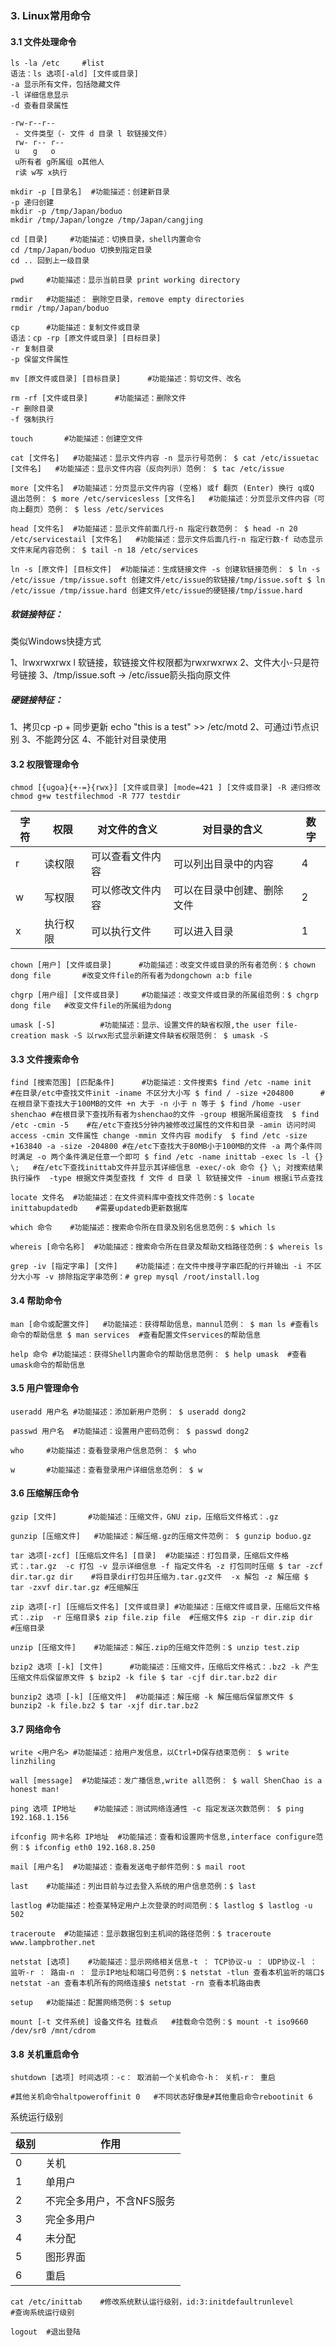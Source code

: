 ### 3. Linux常用命令

#### 3.1 文件处理命令

```shell
ls -la /etc		#list
语法：ls 选项[-ald] [文件或目录]
-a 显示所有文件，包括隐藏文件
-l 详细信息显示
-d 查看目录属性

-rw-r--r--
 - 文件类型（- 文件 d 目录 l 软链接文件）
 rw- r-- r--
 u   g   o
 u所有者 g所属组 o其他人
 r读 w写 x执行
```

```shell
mkdir -p [目录名] 	#功能描述：创建新目录
-p 递归创建
mkdir -p /tmp/Japan/boduo
mkdir /tmp/Japan/longze /tmp/Japan/cangjing
```

```shell
cd [目录]		#功能描述：切换目录，shell内置命令
cd /tmp/Japan/boduo 切换到指定目录
cd .. 回到上一级目录
```

```shell
pwd		#功能描述：显示当前目录 print working directory
```

```shell
rmdir	#功能描述： 删除空目录，remove empty directories
rmdir /tmp/Japan/boduo 
```

```shell
cp		#功能描述：复制文件或目录
语法：cp -rp [原文件或目录] [目标目录]
-r 复制目录
-p 保留文件属性
```

```shell
mv [原文件或目录] [目标目录]		#功能描述：剪切文件、改名
```

```shell
rm -rf [文件或目录]		#功能描述：删除文件
-r 删除目录
-f 强制执行
```

```
touch		#功能描述：创建空文件
```

```shell
cat [文件名]	#功能描述：显示文件内容 -n 显示行号范例： $ cat /etc/issuetac [文件名]	#功能描述：显示文件内容（反向列示）范例： $ tac /etc/issue
```

```shell
more [文件名]	#功能描述：分页显示文件内容 (空格) 或f 翻页 (Enter) 换行 q或Q 退出范例： $ more /etc/servicesless [文件名]	#功能描述：分页显示文件内容（可向上翻页）范例： $ less /etc/services
```

```shell
head [文件名]	#功能描述：显示文件前面几行-n 指定行数范例： $ head -n 20 /etc/servicestail [文件名]	#功能描述：显示文件后面几行-n 指定行数-f 动态显示文件末尾内容范例： $ tail -n 18 /etc/services
```

```shell
ln -s [原文件] [目标文件]	#功能描述：生成链接文件 -s 创建软链接范例： $ ln -s /etc/issue /tmp/issue.soft 创建文件/etc/issue的软链接/tmp/issue.soft $ ln /etc/issue /tmp/issue.hard 创建文件/etc/issue的硬链接/tmp/issue.hard
```

##### 软链接特征：

类似Windows快捷方式

1、lrwxrwxrwx l 软链接，软链接文件权限都为rwxrwxrwx
2、文件大小-只是符号链接
3、/tmp/issue.soft -> /etc/issue箭头指向原文件

##### 硬链接特征：

1、拷贝cp -p + 同步更新 echo "this is a test" >> /etc/motd
2、可通过i节点识别
3、不能跨分区
4、不能针对目录使用



#### 3.2 权限管理命令

```shell
chmod [{ugoa}{+-=}{rwx}] [文件或目录] [mode=421 ] [文件或目录] -R 递归修改chmod g+w testfilechmod -R 777 testdir
```

| 字符 | 权限     | 对文件的含义     | 对目录的含义               | 数字 |
| ---- | -------- | ---------------- | -------------------------- | ---- |
| r    | 读权限   | 可以查看文件内容 | 可以列出目录中的内容       | 4    |
| w    | 写权限   | 可以修改文件内容 | 可以在目录中创建、删除文件 | 2    |
| x    | 执行权限 | 可以执行文件     | 可以进入目录               | 1    |

```shell
chown [用户] [文件或目录]		#功能描述：改变文件或目录的所有者范例：$ chown dong file		#改变文件file的所有者为dongchown a:b file
```

```shell
chgrp [用户组] [文件或目录]		#功能描述：改变文件或目录的所属组范例：$ chgrp dong file	#改变文件file的所属组为dong
```

```shell
umask [-S]			#功能描述：显示、设置文件的缺省权限,the user file-creation mask -S 以rwx形式显示新建文件缺省权限范例： $ umask -S 
```

#### 3.3 文件搜索命令

```shell
find [搜索范围] [匹配条件]		#功能描述：文件搜索$ find /etc -name init		#在目录/etc中查找文件init -iname 不区分大小写 $ find / -size +204800		#在根目录下查找大于100MB的文件 +n 大于 -n 小于 n 等于 $ find /home -user shenchao	#在根目录下查找所有者为shenchao的文件 -group 根据所属组查找  $ find /etc -cmin -5	#在/etc下查找5分钟内被修改过属性的文件和目录 -amin 访问时间 access -cmin 文件属性 change -mmin 文件内容 modify  $ find /etc -size +163840 -a -size -204800	#在/etc下查找大于80MB小于100MB的文件 -a 两个条件同时满足 -o 两个条件满足任意一个即可 $ find /etc -name inittab -exec ls -l {} \;	#在/etc下查找inittab文件并显示其详细信息 -exec/-ok 命令 {} \; 对搜索结果执行操作  -type 根据文件类型查找 f 文件 d 目录 l 软链接文件 -inum 根据i节点查找
```

```shell
locate 文件名	#功能描述：在文件资料库中查找文件范例：$ locate inittabupdatedb	#需要updatedb更新数据库
```

```shell
which 命令	#功能描述：搜索命令所在目录及别名信息范例：$ which ls 
```

```shell
whereis [命令名称]	#功能描述：搜索命令所在目录及帮助文档路径范例：$ whereis ls 
```

```shell
grep -iv [指定字串] [文件]	#功能描述：在文件中搜寻字串匹配的行并输出 -i 不区分大小写 -v 排除指定字串范例：# grep mysql /root/install.log
```



#### 3.4 帮助命令

```shell
man [命令或配置文件]	#功能描述：获得帮助信息，mannul范例： $ man ls	#查看ls命令的帮助信息 $ man services	 #查看配置文件services的帮助信息
```

```shell
help 命令	#功能描述：获得Shell内置命令的帮助信息范例： $ help umask	#查看umask命令的帮助信息
```

#### 3.5 用户管理命令

```shell
useradd 用户名	#功能描述：添加新用户范例： $ useradd dong2
```

```shell
passwd 用户名	#功能描述：设置用户密码范例： $ passwd dong2
```

```shell
who		#功能描述：查看登录用户信息范例： $ who
```

```shell
w		#功能描述：查看登录用户详细信息范例： $ w
```

#### 3.6 压缩解压命令

```shell
gzip [文件]		#功能描述：压缩文件，GNU zip，压缩后文件格式：.gz
```

```shell
gunzip [压缩文件]	#功能描述：解压缩.gz的压缩文件范例： $ gunzip boduo.gz 
```

```shell
tar 选项[-zcf] [压缩后文件名] [目录]	#功能描述：打包目录，压缩后文件格式：.tar.gz  -c 打包 -v 显示详细信息 -f 指定文件名 -z 打包同时压缩 $ tar -zcf dir.tar.gz dir	#将目录dir打包并压缩为.tar.gz文件  -x 解包 -z 解压缩 $ tar -zxvf dir.tar.gz	#压缩解压
```

```shell
zip 选项[-r] [压缩后文件名] [文件或目录]	#功能描述：压缩文件或目录，压缩后文件格式：.zip  -r 压缩目录$ zip file.zip file	#压缩文件$ zip -r dir.zip dir	#压缩目录
```

```shell
unzip [压缩文件]	#功能描述：解压.zip的压缩文件范例：$ unzip test.zip 
```

```shell
bzip2 选项 [-k] [文件]		#功能描述：压缩文件，压缩后文件格式：.bz2 -k 产生压缩文件后保留原文件 $ bzip2 -k file $ tar -cjf dir.tar.bz2 dir
```

```shell
bunzip2 选项 [-k] [压缩文件]	#功能描述：解压缩 -k 解压缩后保留原文件 $ bunzip2 -k file.bz2 $ tar -xjf dir.tar.bz2
```

#### 3.7 网络命令

```shell
write <用户名>	#功能描述：给用户发信息，以Ctrl+D保存结束范例： $ write linzhiling 
```

```shell
wall [message]	#功能描述：发广播信息,write all范例： $ wall ShenChao is a honest man!
```

```shell
ping 选项 IP地址	#功能描述：测试网络连通性 -c 指定发送次数范例： $ ping 192.168.1.156 
```

```shell
ifconfig 网卡名称 IP地址	#功能描述：查看和设置网卡信息,interface configure范例：$ ifconfig eth0 192.168.8.250
```

```shell
mail [用户名]	#功能描述：查看发送电子邮件范例：$ mail root
```

```shell
last	#功能描述：列出目前与过去登入系统的用户信息范例：$ last
```

```shell
lastlog	#功能描述：检查某特定用户上次登录的时间范例：$ lastlog $ lastlog -u 502
```

```shell
traceroute	#功能描述：显示数据包到主机间的路径范例：$ traceroute www.lampbrother.net
```

```shell
netstat [选项]	#功能描述：显示网络相关信息-t ： TCP协议-u ： UDP协议-l ： 监听-r ： 路由-n ： 显示IP地址和端口号范例：$ netstat -tlun 查看本机监听的端口$ netstat -an 查看本机所有的网络连接$ netstat -rn 查看本机路由表
```

```shell
setup	#功能描述：配置网络范例：$ setup
```

```shell
mount [-t 文件系统] 设备文件名 挂载点	#挂载命令范例：$ mount -t iso9660 /dev/sr0 /mnt/cdrom
```



#### 3.8 关机重启命令

```shell
shutdown [选项] 时间选项：-c： 取消前一个关机命令-h： 关机-r： 重启
```

```shell
#其他关机命令haltpoweroffinit 0	#不同状态好像是#其他重启命令rebootinit 6
```

系统运行级别

| 级别 | 作用                      |
| ---- | ------------------------- |
| 0    | 关机                      |
| 1    | 单用户                    |
| 2    | 不完全多用户，不含NFS服务 |
| 3    | 完全多用户                |
| 4    | 未分配                    |
| 5    | 图形界面                  |
| 6    | 重启                      |

```shell
cat /etc/inittab	#修改系统默认运行级别，id:3:initdefaultrunlevel			#查询系统运行级别
```

```shell
logout	#退出登陆
```

